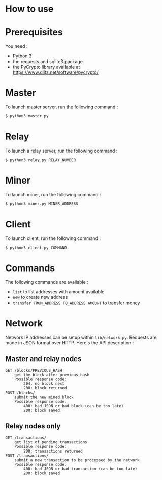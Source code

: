 # How to use

# Prerequisites
You need :
- Python 3
- the requests and sqlite3 package
- the PyCrypto library available at https://www.dlitz.net/software/pycrypto/

# Master
To launch master server, run the following command :
```bash
$ python3 master.py
```

# Relay
To launch a relay server, run the following command :
```bash
$ python3 relay.py RELAY_NUMBER
```

# Miner
To launch miner, run the following command :
```bash
$ python3 miner.py MINER_ADDRESS
```

# Client
To launch client, run the following command :
```bash
$ python3 client.py COMMAND
```

# Commands
The following commands are available :
- `list` to list addresses with amount available
- `new` to create new address
- `transfer FROM_ADDRESS TO_ADDRESS AMOUNT` to transfer money

# Network
Network IP addresses can be setup within `lib/network.py`. Requests are made in JSON format over HTTP. Here's the API description :

## Master and relay nodes
```
GET /blocks/PREVIOUS_HASH
    get the block after previous_hash
    Possible response code:
        204: no block next
        200: block returned
POST /blocks/
    submit the new mined block
    Possible response code:
        400: bad JSON or bad block (can be too late)
        200: block saved
```

## Relay nodes only
```
GET /transactions/
    get list of pending transactions
    Possible response code:
        200: transactions returned
POST /transactions/
    submit a new transaction to be processed by the network
    Possible response code:
        400: bad JSON or bad transaction (can be too late)
        200: block saved
```
